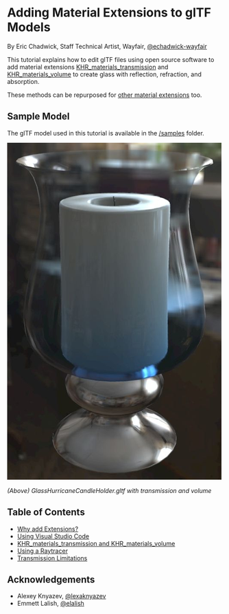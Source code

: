 # Adding Material Extensions to glTF Models #

By Eric Chadwick, Staff Technical Artist, Wayfair, [@echadwick-wayfair](https://github.com/echadwick-wayfair)

This tutorial explains how to edit glTF files using open source software to add material extensions [KHR_materials_transmission](https://github.com/KhronosGroup/glTF/blob/master/extensions/2.0/Khronos/KHR_materials_transmission/README.md) and [KHR_materials_volume](https://github.com/KhronosGroup/glTF/blob/master/extensions/2.0/Khronos/KHR_materials_volume/README.md) to create glass with reflection, refraction, and absorption. 

These methods can be repurposed for [other material extensions](https://github.com/KhronosGroup/glTF/tree/main/extensions#gltf-extension-registry) too.


## Sample Model ##

The glTF model used in this tutorial is available in the [/samples](https://github.com/KhronosGroup/glTF-Tutorials/blob/master/AddingMaterialExtensions/samples/) folder. 

![screenshot of GlassHurricaneCandleHolder.gltf with transmission and volume](images/image20.jpg "screenshot of GlassHurricaneCandleHolder.gltf with transmission and volume")

_(Above) GlassHurricaneCandleHolder.gltf with transmission and volume_


## Table of Contents ##

* [Why add Extensions?](AddingMaterialExtensions_001_WhyAddExtensions.md)
* [Using Visual Studio Code](AddingMaterialExtensions_002_UsingVisualStudioCode.md)
* [KHR_materials_transmission and KHR_materials_volume](AddingMaterialExtensions_003_TransmissionAndVolume.md)
* [Using a Raytracer](AddingMaterialExtensions_004_UsingARaytracer.md)
* [Transmission Limitations](AddingMaterialExtensions_005_TransmissionLimitations.md)


## Acknowledgements ##

- Alexey Knyazev, [@lexaknyazev](https://github.com/lexaknyazev)
- Emmett Lalish, [@elalish](https://github.com/elalish)